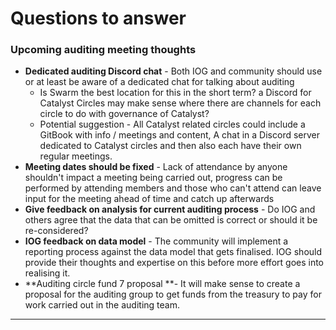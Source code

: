 # Questions to answer

### Upcoming auditing meeting thoughts

* **Dedicated auditing Discord chat** - Both IOG and community should use or at least be aware of a dedicated chat for talking about auditing
  * Is Swarm the best location for this in the short term? a Discord for Catalyst Circles may make sense where there are channels for each circle to do with governance of Catalyst?&#x20;
  * Potential suggestion - All Catalyst related circles could include a GitBook with info / meetings and content, A chat in a Discord server dedicated to Catalyst circles and then also each have their own regular meetings.
* **Meeting dates should be fixed** - Lack of attendance by anyone shouldn't impact a meeting being carried out, progress can be performed by attending members and those who can't attend can leave input for the meeting ahead of time and catch up afterwards
* **Give feedback on analysis for current auditing process** - Do IOG and others agree that the data that can be omitted is correct or should it be re-considered?
* **IOG feedback on data model** - The community will implement a reporting process against the data model that gets finalised. IOG should provide their thoughts and expertise on this before more effort goes into realising it.
* **Auditing circle fund 7 proposal **- It will make sense to create a proposal for the auditing group to get funds from the treasury to pay for work carried out in the auditing team.

****



